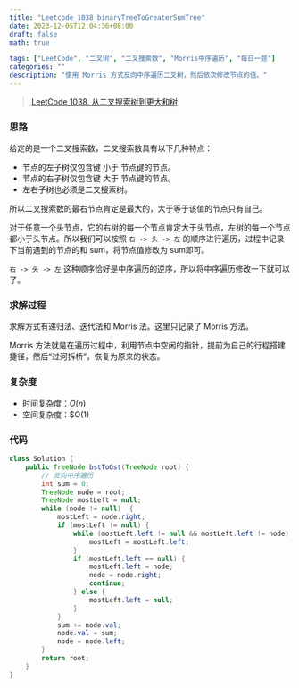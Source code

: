 ```yaml
---
title: "Leetcode_1038_binaryTreeToGreaterSumTree"
date: 2023-12-05T12:04:36+08:00
draft: false
math: true

tags: ["LeetCode", "二叉树", "二叉搜索数", "Morris中序遍历", "每日一题"]
categories: ""
description: "使用 Morris 方式反向中序遍历二叉树，然后依次修改节点的值。"
---
```


> [LeetCode 1038. 从二叉搜索树到更大和树](https://leetcode.cn/problems/binary-search-tree-to-greater-sum-tree/)

### 思路

给定的是一个二叉搜索数，二叉搜索数具有以下几种特点：

- 节点的左子树仅包含键 小于 节点键的节点。
- 节点的右子树仅包含键 大于 节点键的节点。
- 左右子树也必须是二叉搜索树。

所以二叉搜索数的最右节点肯定是最大的，大于等于该值的节点只有自己。

对于任意一个头节点，它的右树的每一个节点肯定大于头节点，左树的每一个节点都小于头节点。所以我们可以按照 `右 -> 头 -> 左` 的顺序进行遍历，过程中记录下当前遇到的节点的和 sum，将节点值修改为 sum即可。

`右 -> 头 -> 左` 这种顺序恰好是中序遍历的逆序，所以将中序遍历修改一下就可以了。

### 求解过程

求解方式有递归法、迭代法和 Morris 法。这里只记录了 Morris 方法。

Morris 方法就是在遍历过程中，利用节点中空闲的指针，提前为自己的行程搭建捷径，然后“过河拆桥”，恢复为原来的状态。

### 复杂度

- 时间复杂度：$O(n)$
- 空间复杂度：$O(1)

### 代码
```java
class Solution {
    public TreeNode bstToGst(TreeNode root) {
        // 反向中序遍历
        int sum = 0;
        TreeNode node = root;
        TreeNode mostLeft = null;
        while (node != null)  {
            mostLeft = node.right;
            if (mostLeft != null) {
                while (mostLeft.left != null && mostLeft.left != node) {
                    mostLeft = mostLeft.left;
                }
                if (mostLeft.left == null) {
                    mostLeft.left = node;
                    node = node.right;
                    continue;
                } else {
                    mostLeft.left = null;
                }
            }
            sum += node.val;
            node.val = sum;
            node = node.left;
        }
        return root;
    }
}
```